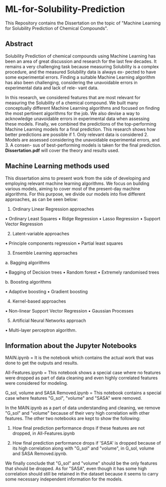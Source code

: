 # ML-for-Solubility-Prediction

This Repository contains the Dissertation on the topic of "Machine Learning for Solubility Prediction of Chemical Compounds". 

## Abstract 
Solubility Prediction of chemical compounds using Machine Learning has been an area of great discussion and research for the last few decades. It remains a very challenging task because measuring Solubility is a complex procedure, and the measured Solubility data is always ex- pected to have some experimental errors. Finding a suitable Machine Learning algorithm has also been challenging, considering the unavoidable errors in experimental data and lack of rele- vant data.

In this research, we considered features that are most relevant for measuring the Solubility of a chemical compound. We built many conceptually different Machine Learning algorithms and focused on finding the most pertinent algorithms for the job. We also devise a way to acknowledge unavoidable errors in experimental data when assessing these models. Finally, we combined the predictions of the top-performing Machine Learning models for a final prediction. This research shows how better predictions are possible if 1. Only relevant data is considered 2. Models are assessed considering the unavoidable experimental errors, and 3. A consen- sus of best-performing models is taken for the final prediction. **Dissertation.pdf** will cover the theory and results used.  
## Machine Learning methods used

This dissertation aims to present work from the side of developing and employing relevant machine learning algorithms. We focus on building various models, aiming to cover most of the present-day machine algorithms. For this purpose, we divide our models into five different approaches, as can be seen below:

1. Ordinary Linear Regression approaches

• Ordinary Least Squares
• Ridge Regression
• Lasso Regression
• Support Vector Regression

2. Latent-variable approaches

• Principle components regression
• Partial least squares

3. Ensemble Learning approaches

a. Bagging algorithms

• Bagging of Decision trees
• Random forest
• Extremely randomised trees 

b. Boosting algorithms

• Adaptive boosting • Gradient boosting

4. Kernel-based approaches

• Non-linear Support Vector Regression
• Gaussian Processes

5. Artificial Neural Networks approach

• Multi-layer perceptron algorithm.

## Information about the Jupyter Notebooks

MAIN.ipynb = It is the notebook which contains the actual work that was done to get the outputs and results.

All-Features.ipynb = This notebook shows a special case where no features were dropped as part of data cleaning and even highly correlated features were considered for modeling.

G_sol, volume and SASA Removed.ipynb = This notebook contains a special case where features "G_sol", "volume" and "SASA" were removed.

In the MAIN.ipynb as a part of data understanding and cleaning, we remove "G_sol" and "volume" because of their very high correlation with other features. The other two notebooks are kept to show the following:

1. How final prediction performance drops if these features are not dropped, in All-Features.ipynb

2. How final prediction performance drops if 'SASA' is dropped because of its high correlation along with "G_sol" and "volume", in G_sol, volume and SASA Removed.ipynb.

We finally conclude that "G_sol" and "volume" should be the only features that should be dropped. As for "SASA", even though it has some high correlation should still be retained in the dataset because it seems to carry some necessary independent information for the models.
